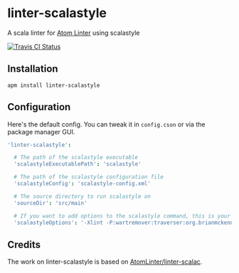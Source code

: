 # linter-scalastyle
A scala linter for [Atom Linter](https://github.com/atom-community/linter) using scalastyle

[![Travis CI Status](https://img.shields.io/travis/buildo/linter-scalastyle/master.svg?style=flat-square&label=os%20x)](https://travis-ci.org/buildo/linter-scalastyle)

## Installation

```
apm install linter-scalastyle
```

## Configuration

Here's the default config.
You can tweak it in `config.cson` or via the package manager GUI.

```coffeescript
'linter-scalastyle':

  # The path of the scalastyle executable
  'scalastyleExecutablePath': 'scalastyle'

  # The path of the scalastyle configuration file
  'scalastyleConfig': 'scalastyle-config.xml'

  # The source directory to run scalastyle on
  'sourceDir': 'src/main'

  # If you want to add options to the scalastyle command, this is your chance
  'scalastyleOptions': '-Xlint -P:wartremover:traverser:org.brianmckenna.wartremover.warts.Unsafe'

```

## Credits
The work on linter-scalastyle is based on [AtomLinter/linter-scalac](https://github.com/AtomLinter/linter-scalac).
